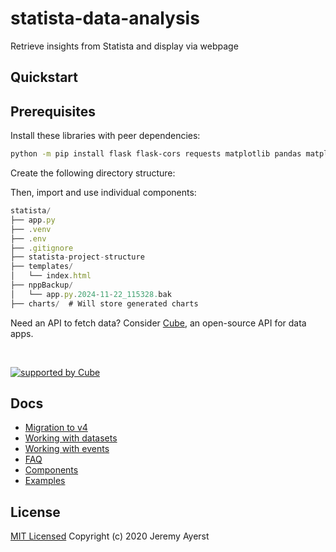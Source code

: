 # statista-data-analysis
Retrieve insights from Statista and display via webpage

## Quickstart
## Prerequisites 

Install these libraries with peer dependencies:

```bash
python -m pip install flask flask-cors requests matplotlib pandas matplotlib python-dotenv 
```

Create the following directory structure:

Then, import and use individual components:

```jsx
statista/
├── app.py
├── .venv
├── .env
├── .gitignore
├── statista-project-structure
├── templates/
│   └── index.html
├── nppBackup/
│   └── app.py.2024-11-22_115328.bak
├── charts/  # Will store generated charts

```

Need an API to fetch data? Consider [Cube](https://cube.dev/?ref=eco-react-chartjs), an open-source API for data apps.

<br />

[![supported by Cube](https://user-images.githubusercontent.com/986756/154330861-d79ab8ec-aacb-4af8-9e17-1b28f1eccb01.svg)](https://cube.dev/?ref=eco-react-chartjs)

## Docs

- [Migration to v4](https://react-chartjs-2.js.org/docs/migration-to-v4)
- [Working with datasets](https://react-chartjs-2.js.org/docs/working-with-datasets)
- [Working with events](https://react-chartjs-2.js.org/docs/working-with-events)
- [FAQ](https://react-chartjs-2.js.org/faq)
- [Components](https://react-chartjs-2.js.org/components)
- [Examples](https://react-chartjs-2.js.org/examples)

## License

[MIT Licensed](LICENSE)
Copyright (c) 2020 Jeremy Ayerst

